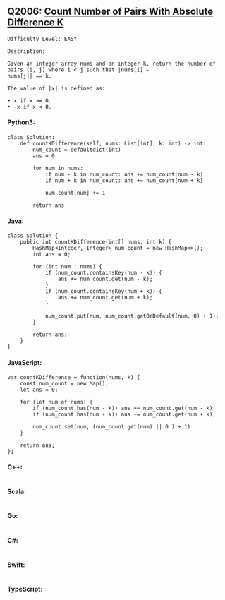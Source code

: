 ## Q2006: [Count Number of Pairs With Absolute Difference K](https://leetcode.com/problems/count-number-of-pairs-with-absolute-difference-k/)

```
Difficulty Level: EASY
```

```
Description:

Given an integer array nums and an integer k, return the number of pairs (i, j) where i < j such that |nums[i] -
nums[j]| == k.

The value of |x| is defined as:

• x if x >= 0.
• -x if x < 0.
```

#### Python3:

```
class Solution:
    def countKDifference(self, nums: List[int], k: int) -> int:
        num_count = defaultdict(int) 
        ans = 0

        for num in nums:
            if num - k in num_count: ans += num_count[num - k]
            if num + k in num_count: ans += num_count[num + k]

            num_count[num] += 1

        return ans
```

#### Java:

```
class Solution {
    public int countKDifference(int[] nums, int k) {
        HashMap<Integer, Integer> num_count = new HashMap<>();
        int ans = 0;

        for (int num : nums) {
            if (num_count.containsKey(num - k)) {
                ans += num_count.get(num - k);
            }
            if (num_count.containsKey(num + k)) {
                ans += num_count.get(num + k);
            }

            num_count.put(num, num_count.getOrDefault(num, 0) + 1);
        }

        return ans;
    }
}
```

#### JavaScript:

```
var countKDifference = function(nums, k) {
    const num_count = new Map();
    let ans = 0;

    for (let num of nums) {
        if (num_count.has(num - k)) ans += num_count.get(num - k);
        if (num_count.has(num + k)) ans += num_count.get(num + k);

        num_count.set(num, (num_count.get(num) || 0 ) + 1)
    }

    return ans;
};
```

#### C++:

```

```

#### Scala:

```

```

#### Go:

```

```

#### C#:

```

```

#### Swift:

```

```

#### TypeScript:

```

```